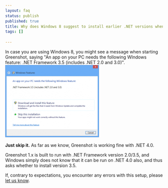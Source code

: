 ```yaml
---
layout: faq
status: publish
published: true
title: Why does Windows 8 suggest to install earlier .NET versions when starting Greenshot?
tags: []

---
```

<p>In case you are using Windows 8, you might see a message when starting Greenshot, saying "An app on your PC needs the following WIndows feature: .NET Framework 3.5 (includes .NET 2.0 and 3.0)". <a href="/faq/why-does-windows-8-suggest-to-install-earlier-net-versions-when-starting-greenshot/an-app-on-your-pc-needs-the-following-windows-feature-net-framework-3-5-includes-net-2-0-and-3-0/" rel="attachment wp-att-1028"><img src="/assets/wp-content/uploads/2013/10/an-app-on-your-pc-needs-the-following-windows-feature-.net-framework-3.5-includes-.net-2.0-and-3.0-300x231.png" alt="An app on your PC needs the following WIndows feature" width="300" height="231" class="alignleft size-medium wp-image-1028" /></a></p>
<p><strong>Just skip it.</strong> As far as we know, Greenshot is working fine with .NET 4.0.</p>
<p>Greenshot 1.x is built to run with .NET Framework version 2.0/3.5, and Windows simply does not know that it can be run on .NET 4.0 also, and thus asks whether to install version 3.5.</p>
<p>If, contrary to expectations, you encounter any errors with this setup, please <a href="/tickets/">let us know</a>.</p>
